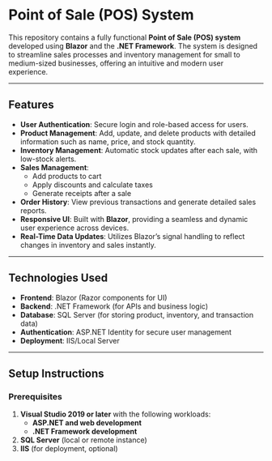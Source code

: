 # **Point of Sale (POS) System**

This repository contains a fully functional **Point of Sale (POS) system** developed using **Blazor** and the **.NET Framework**. The system is designed to streamline sales processes and inventory management for small to medium-sized businesses, offering an intuitive and modern user experience.

---

## **Features**

- **User Authentication**: Secure login and role-based access for users.  
- **Product Management**: Add, update, and delete products with detailed information such as name, price, and stock quantity.  
- **Inventory Management**: Automatic stock updates after each sale, with low-stock alerts.  
- **Sales Management**:  
  - Add products to cart  
  - Apply discounts and calculate taxes  
  - Generate receipts after a sale  
- **Order History**: View previous transactions and generate detailed sales reports.  
- **Responsive UI**: Built with **Blazor**, providing a seamless and dynamic user experience across devices.  
- **Real-Time Data Updates**: Utilizes Blazor’s signal handling to reflect changes in inventory and sales instantly.  

---

## **Technologies Used**

- **Frontend**: Blazor (Razor components for UI)  
- **Backend**: .NET Framework (for APIs and business logic)  
- **Database**: SQL Server (for storing product, inventory, and transaction data)  
- **Authentication**: ASP.NET Identity for secure user management  
- **Deployment**: IIS/Local Server  

---

## **Setup Instructions**

### **Prerequisites**

1. **Visual Studio 2019 or later** with the following workloads:  
   - **ASP.NET and web development**  
   - **.NET Framework development**  
2. **SQL Server** (local or remote instance)  
3. **IIS** (for deployment, optional)


